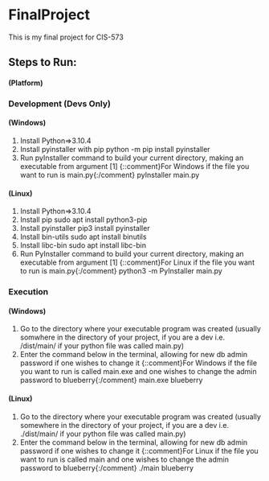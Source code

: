 # FinalProject
This is my final project for CIS-573

## Steps to Run:
#### (Platform)

### Development (Devs Only)
#### (Windows)
1. Install Python=>3.10.4
2. Install pyinstaller with pip
    python -m pip install pyinstaller
3. Run pyInstaller command to build your current directory, making an executable from argument [1]
    {::comment}For Windows if the file you want to run is main.py{:/comment}
    pyInstaller main.py
#### (Linux)
1. Install Python=>3.10.4
2. Install pip
    sudo apt install python3-pip
3. Install pyinstaller
    pip3 install pyinstaller
4. Install bin-utils
    sudo apt install binutils
5. Install libc-bin
    sudo apt install libc-bin
6. Run PyInstaller command to build your current directory, making an executable from argument [1]
    {::comment}For Linux if the file you want to run is main.py{:/comment}
    python3 -m PyInstaller main.py

### Execution
#### (Windows)
1. Go to the directory where your executable program was created (usually somwhere in the directory of your project, if you are a dev i.e. /dist/main/ if your python file was called main.py)
2. Enter the command below in the terminal, allowing for new db admin password if one wishes to change it
    {::comment}For Windows if the file you want to run is called main.exe and one wishes to change the admin password to blueberry{:/comment}
    main.exe blueberry
#### (Linux)
1. Go to the directory where your executable program was created (usually somewhere in the directory of your project, if you are a dev i.e. ./dist/main/ if your python file was called main.py)
2. Enter the command below in the terminal, allowing for new db admin password if one wishes to change it
    {::comment}For Linux if the file you want to run is called main and one wishes to change the admin password to blueberry{:/comment}
    ./main blueberry